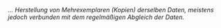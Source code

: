 *... Herstellung von Mehrexemplaren (Kopien) derselben Daten, meistens jedoch verbunden mit dem regelmäßigen Abgleich der Daten.*